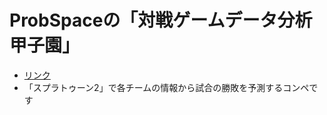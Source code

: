 # ProbSpaceの「対戦ゲームデータ分析甲子園」
- [リンク](https://prob.space/competitions/game_winner)
- 「スプラトゥーン2」で各チームの情報から試合の勝敗を予測するコンペです

